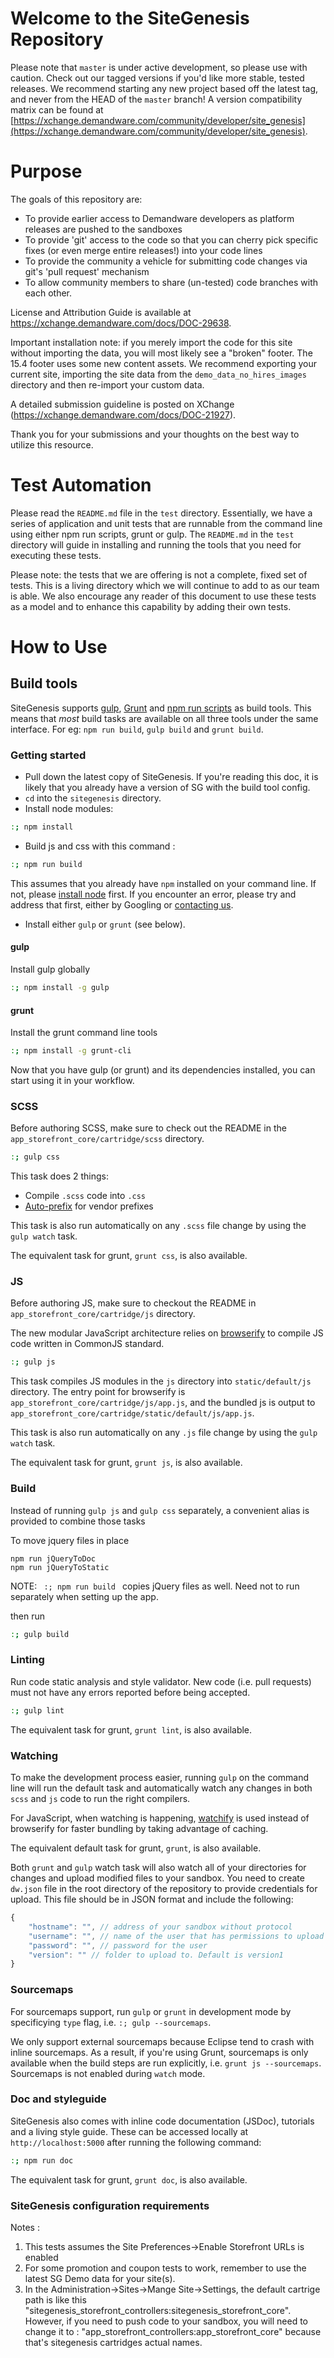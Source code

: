 # Welcome to the SiteGenesis Repository

Please note that `master` is under active development, so please use with caution.
Check out our tagged versions if you'd like more stable, tested releases.  We recommend starting any new project based off the latest tag, and never from the HEAD of the `master` branch!
A version compatibility matrix can be found at [https://xchange.demandware.com/community/developer/site_genesis](https://xchange.demandware.com/community/developer/site_genesis).

# Purpose

The goals of this repository are:

* To provide earlier access to Demandware developers as platform releases are pushed to the sandboxes
* To provide 'git' access to the code so that you can cherry pick specific fixes (or even merge entire releases!) into your code lines
* To provide the community a vehicle for submitting code changes via git's 'pull request' mechanism
* To allow community members to share (un-tested) code branches with each other.

License and Attribution Guide is available at https://xchange.demandware.com/docs/DOC-29638.

Important installation note: if you merely import the code for this site without importing the data, you will most likely see a "broken" footer.  The 15.4 footer uses some new content assets.  We recommend exporting your current site, importing the site data from the `demo_data_no_hires_images` directory and then re-import your custom data.

A detailed submission guideline is posted on XChange (https://xchange.demandware.com/docs/DOC-21927).

Thank you for your submissions and your thoughts on the best way to utilize this resource.


# Test Automation

Please read the `README.md` file in the `test` directory. Essentially, we have a series of application and unit tests that are runnable from the command line using either npm run scripts, grunt or gulp.  The `README.md` in the `test` directory will guide in installing and running the tools that you need for executing these tests.

Please note: the tests that we are offering is not a complete, fixed set of tests.  This is a living directory which we will continue to add to as our team is able.  We also encourage any reader of this document to use these tests as a model and to enhance this capability by adding their own tests.

# How to Use
## Build tools
SiteGenesis supports [gulp](http://gulpjs.com), [Grunt](http://gruntjs.com) and [npm run scripts](https://docs.npmjs.com/cli/run-script) as build tools. This means that _most_ build tasks are available on all three tools under the same interface. For eg: `npm run build`, `gulp build` and `grunt build`.

### Getting started
- Pull down the latest copy of SiteGenesis. If you're reading this doc, it is likely that you already have a version of SG with the build tool config.
- `cd` into the `sitegenesis` directory.
- Install node modules:
```sh
:; npm install
```
- Build js and css with this command : 
```sh
:; npm run build
```

This assumes that you already have `npm` installed on your command line. If not, please [install node](http://nodejs.org/download/) first.
If you encounter an error, please try and address that first, either by Googling or [contacting us](mailto:tnguyen@demandware.com).
- Install either `gulp` or `grunt` (see below).

#### gulp
Install gulp globally
```sh
:; npm install -g gulp
```

#### grunt
Install the grunt command line tools
```sh
:; npm install -g grunt-cli
```

Now that you have gulp (or grunt) and its dependencies installed, you can start using it in your workflow.


### SCSS
Before authoring SCSS, make sure to check out the README in the `app_storefront_core/cartridge/scss` directory.

```sh
:; gulp css
```

This task does 2 things:
- Compile `.scss` code into `.css`
- [Auto-prefix](https://github.com/ai/autoprefixer) for vendor prefixes

This task is also run automatically on any `.scss` file change by using the `gulp watch` task.

The equivalent task for grunt, `grunt css`, is also available.

### JS
Before authoring JS, make sure to checkout the README in `app_storefront_core/cartridge/js` directory.

The new modular JavaScript architecture relies on [browserify](https://github.com/substack/node-browserify) to compile JS code written in CommonJS standard.

```sh
:; gulp js
```

This task compiles JS modules in the `js` directory into `static/default/js` directory. The entry point for browserify is `app_storefront_core/cartridge/js/app.js`, and the bundled js is output to `app_storefront_core/cartridge/static/default/js/app.js`.

This task is also run automatically on any `.js` file change by using the `gulp watch` task.

The equivalent task for grunt, `grunt js`, is also available.

### Build
Instead of running `gulp js` and `gulp css` separately, a convenient alias is provided to combine those tasks

To move jquery files in place 
```
npm run jQueryToDoc
npm run jQueryToStatic
```
NOTE: ``` 
      :; npm run build 
      ``` 
      copies jQuery files as well. Need not to run separately when setting up the app.

then run 

```sh
:; gulp build
```

### Linting
Run code static analysis and style validator. New code (i.e. pull requests) must not have any errors reported before being accepted.

```sh
:; gulp lint
```

The equivalent task for grunt, `grunt lint`, is also available.

### Watching
To make the development process easier, running `gulp` on the command line will run the default task and automatically watch any changes in both `scss` and `js` code to run the right compilers.

For JavaScript, when watching is happening, [watchify](https://github.com/substack/watchify) is used instead of browserify for faster bundling by taking advantage of caching.

The equivalent default task for grunt, `grunt`, is also available.

Both `grunt` and `gulp` watch task will also watch all of your directories for changes and upload modified files
to your sandbox. You need to create `dw.json` file in the root directory of the repository to provide credentials
for upload. This file should be in JSON format and include the following:

```js
{
    "hostname": "", // address of your sandbox without protocol
    "username": "", // name of the user that has permissions to upload
    "password": "", // password for the user
    "version": "" // folder to upload to. Default is version1
}
```

### Sourcemaps
For sourcemaps support, run `gulp` or `grunt` in development mode by specificying `type` flag, i.e. `:; gulp --sourcemaps`.

We only support external sourcemaps because Eclipse tend to crash with inline sourcemaps.
As a result, if you're using Grunt, sourcemaps is only available when the build steps are run explicitly, i.e. `grunt js --sourcemaps`. Sourcemaps is not enabled during `watch` mode.

### Doc and styleguide
SiteGenesis also comes with inline code documentation (JSDoc), tutorials and a living style guide. These can be accessed locally at `http://localhost:5000` after running the following command:

```sh
:; npm run doc
```

The equivalent task for grunt, `grunt doc`, is also available.

### SiteGenesis configuration requirements
Notes :
1. This tests assumes the Site Preferences->Enable Storefront URLs is enabled
2. For some promotion and coupon tests to work, remember to use the latest SG Demo data for your site(s).
3. In the Administration->Sites->Mange Site->Settings, the default cartrige path is like this "sitegenesis_storefront_controllers:sitegenesis_storefront_core". However, if you need to push code to your sandbox, you will need to change it to : "app_storefront_controllers:app_storefront_core" because that's sitegenesis cartridges actual names.
